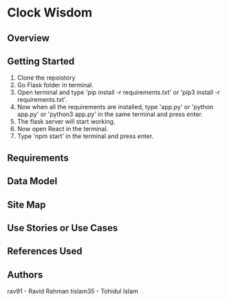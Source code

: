 # Clock Wisdom
## Overview
## Getting Started
1) Clone the repoistory
2) Go Flask folder in terminal.
3) Open terminal and type 'pip install -r requirements.txt' or 'pip3 install -r requirements.txt'.
4) Now when all the requirements are installed, type 'app.py' or 'python app.py' or 'python3 app.py' in the same terminal and press enter.
5) The flask server will start working.
6) Now open React in the terminal.
7) Type 'npm start' in the terminal and press enter.
## Requirements
## Data Model
## Site Map
## Use Stories or Use Cases
## References Used
## Authors
rav91			-	Ravid Rahman
tislam35	-	Tohidul Islam
